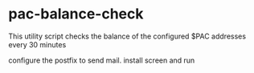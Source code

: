 # pac-balance-check
This utility script checks the balance of the configured $PAC addresses every 30 minutes

configure the postfix to send mail.
install screen and run 

